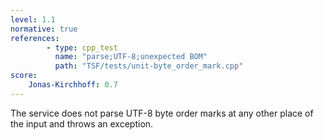 ```yaml
---
level: 1.1
normative: true
references:
        - type: cpp_test
          name: "parse;UTF-8;unexpected BOM"
          path: "TSF/tests/unit-byte_order_mark.cpp"
score:
    Jonas-Kirchhoff: 0.7
---
```


The service does not parse UTF-8 byte order marks at any other place of the input and throws an exception.